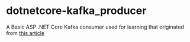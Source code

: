 # dotnetcore-kafka_producer

A Basic ASP .NET Core Kafka consumer used for learning that originated from [this article](https://medium.com/@theodor.chichirita/getting-started-with-kafka-and-net-core-2-2-6d8d3f4c1989)
